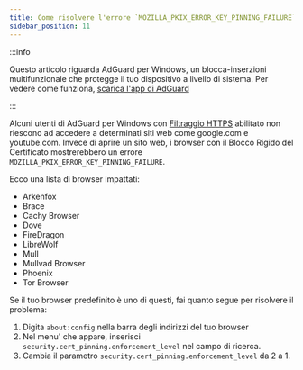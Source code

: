 ```yaml
---
title: Come risolvere l'errore `MOZILLA_PKIX_ERROR_KEY_PINNING_FAILURE`
sidebar_position: 11
---
```


:::info

Questo articolo riguarda AdGuard per Windows, un blocca-inserzioni multifunzionale che protegge il tuo dispositivo a livello di sistema. Per vedere come funziona, [scarica l'app di AdGuard](https://agrd.io/download-kb-adblock)

:::

Alcuni utenti di AdGuard per Windows con [Filtraggio HTTPS](/general/https-filtering/what-is-https-filtering) abilitato non riescono ad accedere a determinati siti web come google.com e youtube.com. Invece di aprire un sito web, i browser con il Blocco Rigido del Certificato mostrerebbero un errore `MOZILLA_PKIX_ERROR_KEY_PINNING_FAILURE`.

Ecco una lista di browser impattati:

- Arkenfox
- Brace
- Cachy Browser
- Dove
- FireDragon
- LibreWolf
- Mull
- Mullvad Browser
- Phoenix
- Tor Browser

Se il tuo browser predefinito è uno di questi, fai quanto segue per risolvere il problema:

1. Digita `about:config` nella barra degli indirizzi del tuo browser
2. Nel menu' che appare, inserisci `security.cert_pinning.enforcement_level` nel campo di ricerca.
3. Cambia il parametro `security.cert_pinning.enforcement_level` da 2 a 1.
